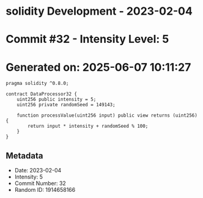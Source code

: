 ﻿# solidity Development - 2023-02-04
# Commit #32 - Intensity Level: 5
# Generated on: 2025-06-07 10:11:27
```solidity
pragma solidity ^0.8.0;

contract DataProcessor32 {
    uint256 public intensity = 5;
    uint256 private randomSeed = 149143;

    function processValue(uint256 input) public view returns (uint256) {
        return input * intensity + randomSeed % 100;
    }
}
```
## Metadata
- Date: 2023-02-04
- Intensity: 5
- Commit Number: 32
- Random ID: 1914658166
